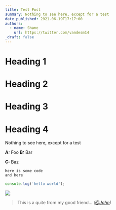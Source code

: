 ```yaml
---
title: Test Post
summary: Nothing to see here, except for a test
date_published: 2021-06-19T17:17:00
authors:
  - name: Shane
    url: https://twitter.com/vandesm14
_draft: false
---
```

# Heading 1
# Heading 2
# Heading 3
# Heading 4

Nothing to see here, except for a test

**A:** Foo
**B:** Bar

**C:** Baz

```
here is some code
and here
```

```js
console.log('hello world');
```

![](/images/peek-at-a-post.png)

> This is a quite from my good friend...
> *([@John](/))*